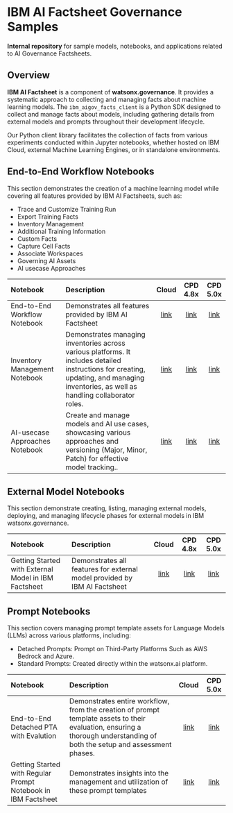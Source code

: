 # IBM AI Factsheet Governance Samples

**Internal repository** for sample models, notebooks, and applications related to AI Governance Factsheets.

## Overview

**IBM AI Factsheet** is a component of **watsonx.governance**. It provides a systematic approach to collecting and managing facts about machine learning models. The `ibm_aigov_facts_client` is a Python SDK designed to collect and manage facts about models, including gathering details from external models and prompts throughout their development lifecycle.

Our Python client library facilitates the collection of facts from various experiments conducted within Jupyter notebooks, whether hosted on IBM Cloud, external Machine Learning Engines, or in standalone environments.

## End-to-End Workflow Notebooks

This section demonstrates the creation of a machine learning model while covering all features provided by IBM AI Factsheets, such as:
- Trace and Customize Training Run
- Export Training Facts
- Inventory Management
- Additional Training Information
- Custom Facts
- Capture Cell Facts
- Associate Workspaces
- Governing AI Assets
- AI usecase Approaches 

| Notebook                            | Description                                                  | Cloud | CPD 4.8x | CPD 5.0x |
| :---------------------------------- | :--------------------------------------------------------- | :---: | :-----: | :-----: |
| End-to-End Workflow Notebook        | Demonstrates all features provided by IBM AI Factsheet    | [link](https://github.com/LakshmiN5/ai-governance-factsheet-samples_public/blob/466b11175a129bc0100eeb96bd90132f6faf4bce/cloud/End%20To%20End%20Flow/End-to-End%20Workflow%20IBM%20Cloud.ipynb) | [link](link2) | [link](3) |
| Inventory Management Notebook        | Demonstrates  managing inventories across various platforms. It includes detailed instructions for creating, updating, and managing inventories, as well as handling collaborator roles.   | [link](1) | [link](link2) | [link](3)  |
| AI-usecase Approaches Notebook   |Create and manage models and AI use cases, showcasing various approaches and versioning (Major, Minor, Patch) for effective model tracking..   | [link](1) | [link](link2) | [link](3)  |

## External Model Notebooks

 This section demonstrate creating, listing, managing external models, deploying, and managing lifecycle phases for external models in IBM watsonx.governance.
 
 | Notebook                            | Description                                                  | Cloud | CPD 4.8x | CPD 5.0x |
| :---------------------------------- | :--------------------------------------------------------- | :---: | :-----: | :-----: |
| Getting Started with External Model in IBM Factsheet    | Demonstrates all features for external model provided by IBM AI Factsheet    | [link](1) | [link](link2) | [link](3) |



## Prompt Notebooks

 This section covers managing prompt template assets for Language Models (LLMs) across various platforms, including:

- Detached Prompts: Prompt on Third-Party Platforms Such as AWS Bedrock and Azure.
- Standard Prompts: Created directly within the watsonx.ai platform.
 
 | Notebook                            | Description                                                  | Cloud | CPD 5.0x |
| :---------------------------------- | :--------------------------------------------------------- | :---: | :-----: |
| End-to-End Detached PTA with Evalution    | Demonstrates entire workflow, from the creation of prompt template assets to their evaluation, ensuring a thorough understanding of both the setup and assessment phases.   | [link](1) | [link](2) |
| Getting Started with Regular Prompt Notebook in IBM Factsheet  | Demonstrates  insights into the management and utilization of these prompt templates    | [link](1) | [link](2) |

 
 




